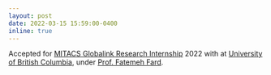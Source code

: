 ```yaml
---
layout: post
date: 2022-03-15 15:59:00-0400
inline: true
---
```


Accepted for [MITACS Globalink Research Internship](https://www.mitacs.ca/en/programs/globalink/globalink-research-internship) 2022 with at [University of British Columbia](https://ok.ubc.ca/), under [Prof. Fatemeh Fard](https://cmps.ok.ubc.ca/about/contact/fatemeh-hendijani-fard/).

